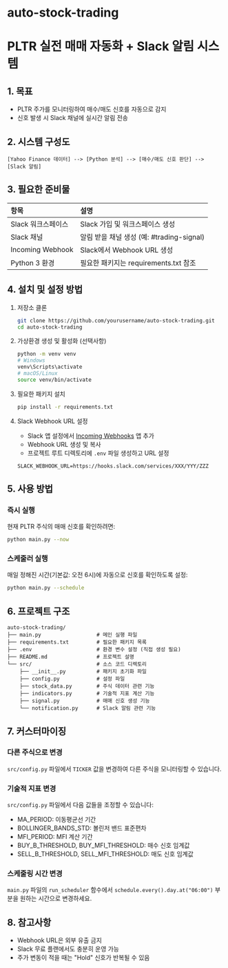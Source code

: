 # auto-stock-trading

# PLTR 실전 매매 자동화 + Slack 알림 시스템

## 1. 목표
- PLTR 주가를 모니터링하여 매수/매도 신호를 자동으로 감지
- 신호 발생 시 Slack 채널에 실시간 알림 전송

## 2. 시스템 구성도
```
[Yahoo Finance 데이터] --> [Python 분석] --> [매수/매도 신호 판단] --> [Slack 알림]
```

## 3. 필요한 준비물

| 항목 | 설명 |
|:---|:---|
| Slack 워크스페이스 | Slack 가입 및 워크스페이스 생성 |
| Slack 채널 | 알림 받을 채널 생성 (예: #trading-signal) |
| Incoming Webhook | Slack에서 Webhook URL 생성 |
| Python 3 환경 | 필요한 패키지는 requirements.txt 참조 |

## 4. 설치 및 설정 방법

1. 저장소 클론
   ```bash
   git clone https://github.com/yourusername/auto-stock-trading.git
   cd auto-stock-trading
   ```

2. 가상환경 생성 및 활성화 (선택사항)
   ```bash
   python -m venv venv
   # Windows
   venv\Scripts\activate
   # macOS/Linux
   source venv/bin/activate
   ```

3. 필요한 패키지 설치
   ```bash
   pip install -r requirements.txt
   ```

4. Slack Webhook URL 설정
   - Slack 앱 설정에서 [Incoming Webhooks](https://slack.com/apps/A0F7XDUAZ-incoming-webhooks) 앱 추가
   - Webhook URL 생성 및 복사
   - 프로젝트 루트 디렉토리에 `.env` 파일 생성하고 URL 설정
   ```
   SLACK_WEBHOOK_URL=https://hooks.slack.com/services/XXX/YYY/ZZZ
   ```

## 5. 사용 방법

### 즉시 실행
현재 PLTR 주식의 매매 신호를 확인하려면:
```bash
python main.py --now
```

### 스케줄러 실행
매일 정해진 시간(기본값: 오전 6시)에 자동으로 신호를 확인하도록 설정:
```bash
python main.py --schedule
```

## 6. 프로젝트 구조
```
auto-stock-trading/
├── main.py                  # 메인 실행 파일
├── requirements.txt         # 필요한 패키지 목록
├── .env                     # 환경 변수 설정 (직접 생성 필요)
├── README.md                # 프로젝트 설명
└── src/                     # 소스 코드 디렉토리
    ├── __init__.py          # 패키지 초기화 파일
    ├── config.py            # 설정 파일
    ├── stock_data.py        # 주식 데이터 관련 기능
    ├── indicators.py        # 기술적 지표 계산 기능
    ├── signal.py            # 매매 신호 생성 기능
    └── notification.py      # Slack 알림 관련 기능
```

## 7. 커스터마이징

### 다른 주식으로 변경
`src/config.py` 파일에서 `TICKER` 값을 변경하여 다른 주식을 모니터링할 수 있습니다.

### 기술적 지표 변경
`src/config.py` 파일에서 다음 값들을 조정할 수 있습니다:
- MA_PERIOD: 이동평균선 기간
- BOLLINGER_BANDS_STD: 볼린저 밴드 표준편차
- MFI_PERIOD: MFI 계산 기간
- BUY_B_THRESHOLD, BUY_MFI_THRESHOLD: 매수 신호 임계값
- SELL_B_THRESHOLD, SELL_MFI_THRESHOLD: 매도 신호 임계값

### 스케줄링 시간 변경
`main.py` 파일의 `run_scheduler` 함수에서 `schedule.every().day.at("06:00")` 부분을 원하는 시간으로 변경하세요.

## 8. 참고사항
- Webhook URL은 외부 유출 금지
- Slack 무료 플랜에서도 충분히 운영 가능
- 주가 변동이 적을 때는 "Hold" 신호가 반복될 수 있음


